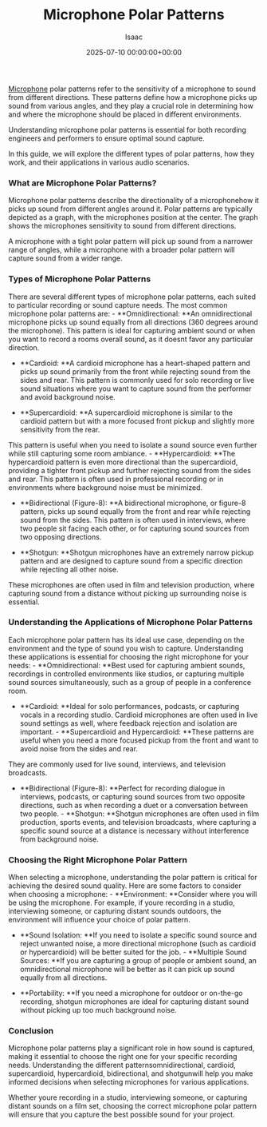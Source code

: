 ﻿---
title: Microphone Polar Patterns
description: Microphone polar patterns refer to the sensitivity of a microphone to sound from different directions. These patterns define how a microphone picks up sound...
slug: /microphone-polar-patterns/
date: 2025-07-10 00:00:00+00:00
lastmod: 2025-07-10 00:00:00+03:00
author: Isaac
categories:
- Guide
tags:
- guide
- microphone
- polar
layout: post
---

[Microphone](https://pestpolicy.com/types-of-microphones/) polar patterns refer to the sensitivity of a microphone to sound from different directions. These patterns define how a microphone picks up sound from various angles, and they play a crucial role in determining how and where the microphone should be placed in different environments.

Understanding microphone polar patterns is essential for both recording engineers and performers to ensure optimal sound capture.

In this guide, we will explore the different types of polar patterns, how they work, and their applications in various audio scenarios.

###  What are Microphone Polar Patterns?

Microphone polar patterns describe the directionality of a microphonehow it picks up sound from different angles around it. Polar patterns are typically depicted as a graph, with the microphones position at the center. The graph shows the microphones sensitivity to sound from different directions.

A microphone with a tight polar pattern will pick up sound from a narrower range of angles, while a microphone with a broader polar pattern will capture sound from a wider range.

###  Types of Microphone Polar Patterns

There are several different types of microphone polar patterns, each suited to particular recording or sound capture needs. The most common microphone polar patterns are: - **Omnidirectional: **An omnidirectional microphone picks up sound equally from all directions (360 degrees around the microphone). This pattern is ideal for capturing ambient sound or when you want to record a rooms overall sound, as it doesnt favor any particular direction.

- **Cardioid: **A cardioid microphone has a heart-shaped pattern and picks up sound primarily from the front while rejecting sound from the sides and rear. This pattern is commonly used for solo recording or live sound situations where you want to capture sound from the performer and avoid background noise.

- **Supercardioid: **A supercardioid microphone is similar to the cardioid pattern but with a more focused front pickup and slightly more sensitivity from the rear.

This pattern is useful when you need to isolate a sound source even further while still capturing some room ambiance. - **Hypercardioid: **The hypercardioid pattern is even more directional than the supercardioid, providing a tighter front pickup and further rejecting sound from the sides and rear. This pattern is often used in professional recording or in environments where background noise must be minimized.

- **Bidirectional (Figure-8): **A bidirectional microphone, or figure-8 pattern, picks up sound equally from the front and rear while rejecting sound from the sides. This pattern is often used in interviews, where two people sit facing each other, or for capturing sound sources from two opposing directions.

- **Shotgun: **Shotgun microphones have an extremely narrow pickup pattern and are designed to capture sound from a specific direction while rejecting all other noise.

These microphones are often used in film and television production, where capturing sound from a distance without picking up surrounding noise is essential.

###  Understanding the Applications of Microphone Polar Patterns

Each microphone polar pattern has its ideal use case, depending on the environment and the type of sound you wish to capture. Understanding these applications is essential for choosing the right microphone for your needs: - **Omnidirectional: **Best used for capturing ambient sounds, recordings in controlled environments like studios, or capturing multiple sound sources simultaneously, such as a group of people in a conference room.

- **Cardioid: **Ideal for solo performances, podcasts, or capturing vocals in a recording studio. Cardioid microphones are often used in live sound settings as well, where feedback rejection and isolation are important. - **Supercardioid and Hypercardioid: **These patterns are useful when you need a more focused pickup from the front and want to avoid noise from the sides and rear.

They are commonly used for live sound, interviews, and television broadcasts.

- **Bidirectional (Figure-8): **Perfect for recording dialogue in interviews, podcasts, or capturing sound sources from two opposite directions, such as when recording a duet or a conversation between two people. - **Shotgun: **Shotgun microphones are often used in film production, sports events, and television broadcasts, where capturing a specific sound source at a distance is necessary without interference from background noise.

###  Choosing the Right Microphone Polar Pattern

When selecting a microphone, understanding the polar pattern is critical for achieving the desired sound quality. Here are some factors to consider when choosing a microphone: - **Environment: **Consider where you will be using the microphone. For example, if youre recording in a studio, interviewing someone, or capturing distant sounds outdoors, the environment will influence your choice of polar pattern.

- **Sound Isolation: **If you need to isolate a specific sound source and reject unwanted noise, a more directional microphone (such as cardioid or hypercardioid) will be better suited for the job. - **Multiple Sound Sources: **If you are capturing a group of people or ambient sound, an omnidirectional microphone will be better as it can pick up sound equally from all directions.

- **Portability: **If you need a microphone for outdoor or on-the-go recording, shotgun microphones are ideal for capturing distant sound without picking up too much background noise.

###  Conclusion

Microphone polar patterns play a significant role in how sound is captured, making it essential to choose the right one for your specific recording needs. Understanding the different patternsomnidirectional, cardioid, supercardioid, hypercardioid, bidirectional, and shotgunwill help you make informed decisions when selecting microphones for various applications.

Whether youre recording in a studio, interviewing someone, or capturing distant sounds on a film set, choosing the correct microphone polar pattern will ensure that you capture the best possible sound for your project.

